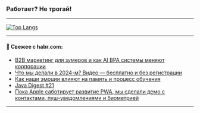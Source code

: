 ### Работает? Не трогай!

---
<!--
#### 🛠️ Technical stack:

![Java](https://img.shields.io/badge/Java-informational?logo=Oracle&style=flat&logoColor=white&color=FF4500)
![Kotlin](https://img.shields.io/badge/Kotlin-informational?logo=Kotlin&style=flat&logoColor=white&color=774D97)
![TS](https://img.shields.io/badge/TypeScript-informational?logo=typeScript&style=flat&logoColor=black&color=017acc)
![Python](https://img.shields.io/badge/Python-informational?logo=Python&style=flat&logoColor=black&color=ffdd54) <br>
![Spring](https://img.shields.io/badge/Spring-informational?logo=Spring&style=flat&logoColor=white&color=6DB33F) 
![SpringBoot](https://img.shields.io/badge/SpringBoot-informational?logo=SpringBoot&style=flat&logoColor=white&color=6DB33F)
![Nest](https://img.shields.io/badge/NestJS-informational?logo=NestJS&style=flat&logoColor=white&color=E0234E) 
![NodeJS](https://img.shields.io/badge/NodeJS-informational?logo=node.js&style=flat&logoColor=white&color=70A760)<br>
![PostgreSQL](https://img.shields.io/badge/PostgreSQL-informational?logo=PostgreSQL&style=flat&logoColor=white&color=DAA520)
![MongoDB](https://img.shields.io/badge/MongoDB-informational?logo=MongoDB&style=flat&logoColor=white&color=870000)
![Apache](https://img.shields.io/badge/Apache-informational?logo=apache&style=flat&logoColor=white&color=f74e28)

___ 
-->

<!--- #### 🛠️ : --->

[![Top Langs](https://github-readme-stats-82jvfl3w3-advtsettinggmailcoms-projects.vercel.app/api/top-langs/?username=zloylis&langs_count=10&hide_title=true&title_color=e6edf3&size_weight=0.5&count_weight=0.5&layout=compact&hide_progress=true&hide_border=true&theme=dracula)](https://github.com/zloylis)

<!---


####  :octocat:&nbsp;&nbsp; Статистика:

![GitHub stats](https://github-readme-stats-u2qms2cxw-advtsettinggmailcoms-projects.vercel.app/api?username=zloylis&show_icons=true&hide_border=true&theme=dracula&title_color=e6edf3&include_all_commits=true&count_private=true&hide_rank=false&hide_title=true&rank_icon=github)
-->
---

#### 💬 Свежее с habr.com:

<!-- BLOG-POST-LIST:START -->
- [B2B маркетинг для зумеров и как AI BPA системы меняют корпорации](https://habr.com/ru/articles/880466/?utm_source=habrahabr&utm_medium=rss&utm_campaign=880466)
- [Что мы делали в 2024-м? Видео — бесплатно и без регистрации](https://habr.com/ru/companies/surfstudio/articles/880148/?utm_source=habrahabr&utm_medium=rss&utm_campaign=880148)
- [Как наши эмоции влияют на память и процесс обучения](https://habr.com/ru/companies/sberbank/articles/880444/?utm_source=habrahabr&utm_medium=rss&utm_campaign=880444)
- [Java Digest #21](https://habr.com/ru/companies/tbank/articles/880410/?utm_source=habrahabr&utm_medium=rss&utm_campaign=880410)
- [Пока Apple саботирует развитие PWA, мы сделали демо с контактами, пуш-уведомлениями и биометрией](https://habr.com/ru/companies/rshb/articles/880120/?utm_source=habrahabr&utm_medium=rss&utm_campaign=880120)
<!-- BLOG-POST-LIST:END -->

---
